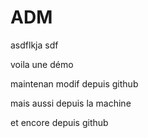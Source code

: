 # ADM

asdflkja sdf

voila une démo

maintenan modif depuis github

mais aussi depuis la machine

et encore depuis github
